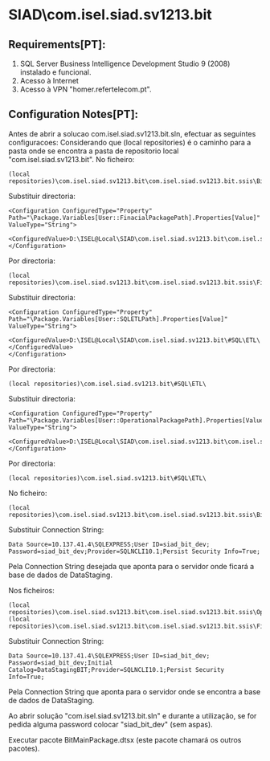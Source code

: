 # SIAD\com.isel.siad.sv1213.bit

## Requirements[PT]:
1. SQL Server Business Intelligence Development Studio 9 (2008) instalado e funcional.
2. Acesso à Internet
3. Acesso à VPN "homer.refertelecom.pt". 

## Configuration Notes[PT]:
Antes de abrir a solucao com.isel.siad.sv1213.bit.sln, efectuar as seguintes configuracoes:
Considerando que (local repositories) é o caminho para a pasta onde se encontra a pasta de repositorio local "com.isel.siad.sv1213.bit". No ficheiro:

	(local repositories)\com.isel.siad.sv1213.bit\com.isel.siad.sv1213.bit.ssis\BitMainPackage.Variables.dtsConfig
	
Substituir directoria:

	<Configuration ConfiguredType="Property" Path="\Package.Variables[User::FinacialPackagePath].Properties[Value]" ValueType="String">
		<ConfiguredValue>D:\ISEL@Local\SIAD\com.isel.siad.sv1213.bit\com.isel.siad.sv1213.bit.ssis\FinacialPackage.dtsx</ConfiguredValue>
	</Configuration>
	
Por directoria:

	(local repositories)\com.isel.siad.sv1213.bit\com.isel.siad.sv1213.bit.ssis\FinacialPackage.dtsx

Substituir directoria:

	<Configuration ConfiguredType="Property" Path="\Package.Variables[User::SQLETLPath].Properties[Value]" ValueType="String">
		<ConfiguredValue>D:\ISEL@Local\SIAD\com.isel.siad.sv1213.bit\#SQL\ETL\</ConfiguredValue>
	</Configuration>
	
Por directoria:

	(local repositories)\com.isel.siad.sv1213.bit\#SQL\ETL\	

Substituir directoria:

	<Configuration ConfiguredType="Property" Path="\Package.Variables[User::OperationalPackagePath].Properties[Value]" ValueType="String">
		<ConfiguredValue>D:\ISEL@Local\SIAD\com.isel.siad.sv1213.bit\com.isel.siad.sv1213.bit.ssis\OperationalPackage.dtsx</ConfiguredValue>
	</Configuration>
	
Por directoria:

	(local repositories)\com.isel.siad.sv1213.bit\#SQL\ETL\	

No ficheiro:

	(local repositories)\com.isel.siad.sv1213.bit\com.isel.siad.sv1213.bit.ssis\BitMainPackage.Connections.dtsConfig

Substituir Connection String:
	
	Data Source=10.137.41.4\SQLEXPRESS;User ID=siad_bit_dev; Password=siad_bit_dev;Provider=SQLNCLI10.1;Persist Security Info=True;

Pela Connection String desejada que aponta para o servidor onde ficará a base de dados de DataStaging.

Nos ficheiros:

	(local repositories)\com.isel.siad.sv1213.bit\com.isel.siad.sv1213.bit.ssis\OperationalPackage.Connections.dtsConfig
	(local repositories)\com.isel.siad.sv1213.bit\com.isel.siad.sv1213.bit.ssis\FinancialPackage.Connections.dtsConfig

Substituir Connection String:

	Data Source=10.137.41.4\SQLEXPRESS;User ID=siad_bit_dev; Password=siad_bit_dev;Initial Catalog=DataStagingBIT;Provider=SQLNCLI10.1;Persist Security Info=True;
	
Pela Connection String que aponta para o servidor onde se encontra a base de dados de DataStaging.
	
Ao abrir solução "com.isel.siad.sv1213.bit.sln" e durante a utilização, se for pedida alguma password colocar "siad_bit_dev" (sem aspas).

Executar pacote BitMainPackage.dtsx (este pacote chamará os outros pacotes).
